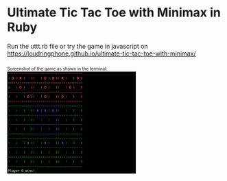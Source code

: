 # Ultimate Tic Tac Toe with Minimax in Ruby



Run the uttt.rb file or try the game in javascript on https://loudringphone.github.io/ultimate-tic-tac-toe-with-minimax/
<br>
<br>
<span style="font-size:x-small;">Screenshot of the game as shown in the terminal:</span>
<br>
<img src="./images/uttt.png" alt="Ultimate Tic Tac Toe" width="300">
